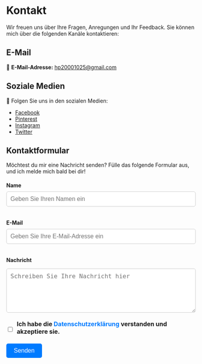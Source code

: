 # Kontakt

Wir freuen uns über Ihre Fragen, Anregungen und Ihr Feedback. Sie können mich über die folgenden Kanäle kontaktieren:

## E-Mail
📧 **E-Mail-Adresse:** [hp20001025@gmail.com](mailto:hp20001025@gmail.com)

<!-- ## Telefon
📞 **Telefonnummer:** +49 123 456 7890

## Adresse
🏠 **Die Adresse meines Studios:**
Beispielstraße 123, 12345 Stadt. -->

## Soziale Medien
💬 Folgen Sie uns in den sozialen Medien:
- [Facebook](https://www.facebook.com/profile.php?id=100068914746692)
- [Pinterest](https://hu.pinterest.com/VibrantVisionsArt1/)
- [Instagram](https://www.instagram.com/hp200011/)
- [Twitter](https://twitter.com/hadikp)

## Kontaktformular

Möchtest du mir eine Nachricht senden? Fülle das folgende Formular aus, und ich melde mich bald bei dir!

<form action="https://formspree.io/f/xnnjanlr" method="POST" class="contact-form">
  <label for="name">Name</label>
  <input class="inputs" type="text" id="name" name="name" placeholder="Geben Sie Ihren Namen ein" required>
  
  <label for="email">E-Mail</label>
  <input class="inputs" type="email" id="email" name="email" placeholder="Geben Sie Ihre E-Mail-Adresse ein" required>

  <label for="message">Nachricht</label>
  <textarea class="inputs" id="message" name="message" placeholder="Schreiben Sie Ihre Nachricht hier" rows="5"></textarea>
  <div class="ch-box">
    <input style="vertical-align: top;" type="checkbox" id="consent" name="consent" value="yes" required>
    <label style="vertical-align: middle;" for="consent">Ich habe die <a href="../de/adatvedelem" target="_blank">Datenschutzerklärung</a> verstanden und akzeptiere sie.</label><br>
  </div>
  
  <button type="submit">Senden</button>
</form>


<style>
  .contact-form {
    max-width: 600px;
    margin-top: 20px;
  }
  
  .contact-form label {
    display: block;
    margin-bottom: 8px;
    font-weight: bold;
  }
  
  .inputs {
    width: 100%;
    padding: 10px;
    margin-bottom: 20px;
    border: 1px solid #ccc;
    border-radius: 5px;
    font-size: 16px;
  }
  
  .contact-form button {
    background-color: #007BFF;
    color: white;
    padding: 10px 20px;
    border: none;
    border-radius: 5px;
    cursor: pointer;
    font-size: 16px;
  }
  
  .contact-form button:hover {
    background-color: #0056b3;
  }
  .ch-box{
    display: flex;
    align-items: center;
    gap: 0.5rem; /* Távolság a jelölőnégyzet és a szöveg között */
    font-size: 1rem; /* Alapértelmezett betűméret */
    vertical-align: top;
  }
  .ch-box a{
    color: #007bff; /* Link színe */
    text-decoration: none;
  }
  .ch-box a:hover{
    text-decoration: underline;
  }

</style>